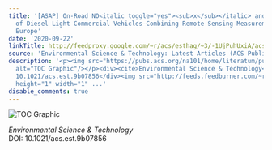 ```yaml
---
title: '[ASAP] On-Road NO<italic toggle="yes"><sub>x</sub></italic> and Smoke Emissions
  of Diesel Light Commercial Vehicles–Combining Remote Sensing Measurements from across
  Europe'
date: '2020-09-22'
linkTitle: http://feedproxy.google.com/~r/acs/esthag/~3/-1UjPuhUxiA/acs.est.9b07856
source: 'Environmental Science & Technology: Latest Articles (ACS Publications)'
description: '<p><img src="https://pubs.acs.org/na101/home/literatum/publisher/achs/journals/content/esthag/0/esthag.ahead-of-print/acs.est.9b07856/20200922/images/medium/es9b07856_0011.gif"
  alt="TOC Graphic"/></p><div><cite>Environmental Science & Technology</cite></div><div>DOI:
  10.1021/acs.est.9b07856</div><img src="http://feeds.feedburner.com/~r/acs/esthag/~4/-1UjPuhUxiA"
  height="1" width="1" ...'
disable_comments: true
---
```

<p><img src="https://pubs.acs.org/na101/home/literatum/publisher/achs/journals/content/esthag/0/esthag.ahead-of-print/acs.est.9b07856/20200922/images/medium/es9b07856_0011.gif" alt="TOC Graphic"/></p><div><cite>Environmental Science & Technology</cite></div><div>DOI: 10.1021/acs.est.9b07856</div><img src="http://feeds.feedburner.com/~r/acs/esthag/~4/-1UjPuhUxiA" height="1" width="1" ...